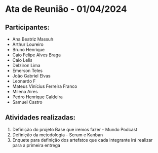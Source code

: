 # Ata de Reunião - 01/04/2024

## Participantes: 
- Ana Beatriz Massuh
- Arthur Loureiro
- Bruno Henrique
- Caio Felipe Alves Braga
- Caio Lelis
- Delziron Lima
- Emerson Teles
- João Gabriel Elvas
- Leonardo F
- Mateus Vinícius Ferreira Franco
- Milena Aires
- Pedro Henrique Caldeira
- Samuel Castro

## Atividades realizadas:

1. Definição do projeto Base que iremos fazer - Mundo Podcast
2. Definição da metodologia - Scrum e Kanban
3. Enquete para definição dos artefatos que cada integrante irá realizar para a primeira entrega

